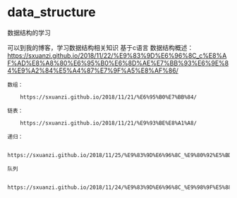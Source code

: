 # data_structure
数据结构的学习

可以到我的博客，学习数据结构相关知识
	基于c语言
	数据结构概述：
	 https://sxuanzi.github.io/2018/11/22/%E9%83%9D%E6%96%8C_c%E8%AF%AD%E8%A8%80%E6%95%B0%E6%8D%AE%E7%BB%93%E6%9E%84%E9%A2%84%E5%A4%87%E7%9F%A5%E8%AF%86/
	 
	数组：
		
		https://sxuanzi.github.io/2018/11/21/%E6%95%B0%E7%BB%84/
		
	链表：
	  
		https://sxuanzi.github.io/2018/11/21/%E9%93%BE%E8%A1%A8/
		
	递归：
	 
		https://sxuanzi.github.io/2018/11/25/%E9%83%9D%E6%96%8C_%E9%80%92%E5%BD%92/
	
	队列
	 
		https://sxuanzi.github.io/2018/11/24/%E9%83%9D%E6%96%8C_%E9%98%9F%E5%88%97/
		
	
	
	  